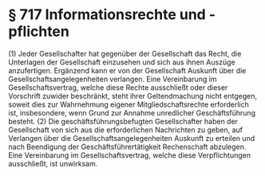 # § 717 Informationsrechte und -pflichten
(1) Jeder Gesellschafter hat gegenüber der Gesellschaft das Recht, die Unterlagen der Gesellschaft einzusehen und sich aus ihnen Auszüge anzufertigen. Ergänzend kann er von der Gesellschaft Auskunft über die Gesellschaftsangelegenheiten verlangen. Eine Vereinbarung im Gesellschaftsvertrag, welche diese Rechte ausschließt oder dieser Vorschrift zuwider beschränkt, steht ihrer Geltendmachung nicht entgegen, soweit dies zur Wahrnehmung eigener Mitgliedschaftsrechte erforderlich ist, insbesondere, wenn Grund zur Annahme unredlicher Geschäftsführung besteht.
(2) Die geschäftsführungsbefugten Gesellschafter haben der Gesellschaft von sich aus die erforderlichen Nachrichten zu geben, auf Verlangen über die Gesellschaftsangelegenheiten Auskunft zu erteilen und nach Beendigung der Geschäftsführertätigkeit Rechenschaft abzulegen. Eine Vereinbarung im Gesellschaftsvertrag, welche diese Verpflichtungen ausschließt, ist unwirksam.